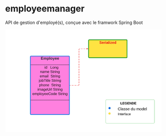 # employeemanager
 API de gestion d'employé(s), conçue avec le framwork Spring Boot 

<img src="https://github.com/alban-okoby/employeemanager/blob/main/employeemanager.PNG" />
